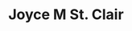 ---
layout: layouts/profile.liquid
title: Joyce M St. Clair
id: joyce_m_st_clair
prefix: 
first: Joyce
middle: M
last: St. Clair
suffix: 
currentTitle: Former CHRO of Northern Trust
currentOrg: Current boards include&#58; The Shedd Aquarium, The Chicago Network, Indiana University Dean's Council, Women's Philanthropic Leadership Council
bio: Chief Human Resource Officer for The Northern Trust from 2019 until retired in April of 2022. Transformed the bank by creating human capital metrics to accelerate diversity representation, advance pay equity, reimagine succession planning and improve engagement. Worked with the Compensation and Benefits Committee of the Board to realign executive pay practices to engage and retain key talent. Provided executive leadership globally throughout the pandemic and defined the future of work for the organization. Reported to Mike O’Grady, Northern Trust’s Chairman and CEO. <br /><br />Chief Capital Management Officer from 2015 through 2018. Had regulatory responsibility for the capital adequacy, resolution planning and liquidity management for the bank. Standardized disparate processes creating an efficient sustainable process that met regulator expectations. Assisted in the creation of the Capital Governance Committee of the Board and reported to Rick Waddell, Northern Trust’s Chairman and CEO. <br /><br />President of Worldwide Operations and Technology in 2011. Oversaw and presented to the Board of Directors a five-year strategic plan to transform Northern Trust’s technology offerings. The phased approach included modernizing client portals, providing direct access of data for employees and stabilizing the infrastructure. In addition, opened a servicing center in the Philippines to support Northern Trust’s growing APAC client base in region. <br /><br />Chief Risk Officer from 2007 through 2010, during the Global Financial Crisis. Transformed the risk organization, as well as the Business Risk Committee of the Board, to align with escalating regulator expectations. Reinforced the second line of defense and associated governance structure, created a risk framework, and moved away from an ‘expert judgement’ organization to a fact based, model driven program. Reported to the Chairman and CEO of Northern Trust, William Osborn and then upon his retirement, Rick Waddell.<br /><br />Served in a variety of other positions for the Northern Trust including overseeing their largest acquisition, the Financial Services Group. Worked with regulators across the globe to approve the acquisition, acclimated new employees in five countries, harmonized all duplicative systems and exceeded all P/L targets. During this period, lived in London, England. <br /><br />Prior to joining Northern Trust in 1992, was an associate partner at Accenture providing financial services consulting to banks and financial institutions. Responsible for client relationships, new business generation and project management.<br /><br />Appointed by President Obama to the advisory board of the Pension Benefit Guaranty Corporation (PBGC). Advised the PBGC to adopt a liability driven investment strategy and expand diversity through their investment manager mandates. <br /><br />Bachelor’s degree in business from Indiana University, Kelley School of Business. MBA from the University of Chicago Booth School of Business.
linkedin: https://www.linkedin.com/in/joyce-stclair-84a72b259/
tiktok: 
twitter: 
aboutme: 
insta: 
orgURL: 
snapchat: 
personalURL: 
smallHeadshotURL: assets/images/headshots/IMG_0333_converted_scaled.avif
originalHeadshotURL: assets/images/headshots/IMG_0333_converted_scaled.avif
tags-experience: 
 - Business Development
 - Cybersecurity
 - Digital Transformation
 - Global
 - Governance
 - HR / Human Resources
 - International
 - P&L&#58; $0-$500M
 - Transformational and Growth
tags-current-industries: 
tags-current-position: 
 - CHRO / Chief Human Resources Officer
 - CRO / Chief Risk Officer
 - EVP / Executive Vice President
tags-past-industries: 
 - Consulting
 - Finance and Insurance
tags-past-position: 
 - CHRO / Chief Human Resources Officer
 - CRO / Chief Risk Officer
 - EVP / Executive Vice President
tags-current-board-service: 
    - Nonprofit
tags-past-board-service: 
    - Corporate Public
    - Nonprofit
boards-current-corporate-private: 
boards-current-corporate-public: 
boards-current-nonprofit: 
 - The Shedd Aquarium, Animal Care & Conservation Committee
 - Indiana University Kelley School Dean's Business AdvisoryCouncil, Dean Search Committee Representative
 - Women's Philanthropic Leadership Council, Fund Development, Membership
boards-current-privateequity: 
boards-current-spac: 
boards-current-vc: 
boards-past-corporate-private: 
boards-past-corporate-public: 
 - Northern Trust Investor Services Limited, Ireland, Founding Member
 - Northern Trust International Fund Administration Services Limited, Ireland, Founding Member
 - Northern Trust Fund Services Limited, Irland, Founding Member
 - Northern Trust Investments, NA, Member
boards-past-nonprofit: 
 - Peggy Notebaert Nature Museum, Vice Chairman
 - Cluster Tutoring Program, Founding Member, Grants Chair, Vice Chairman
 - Business Advisory Council of Dominican University, Member
boards-past-privateequity: 
boards-past-spac: 
boards-past-vc: 
---